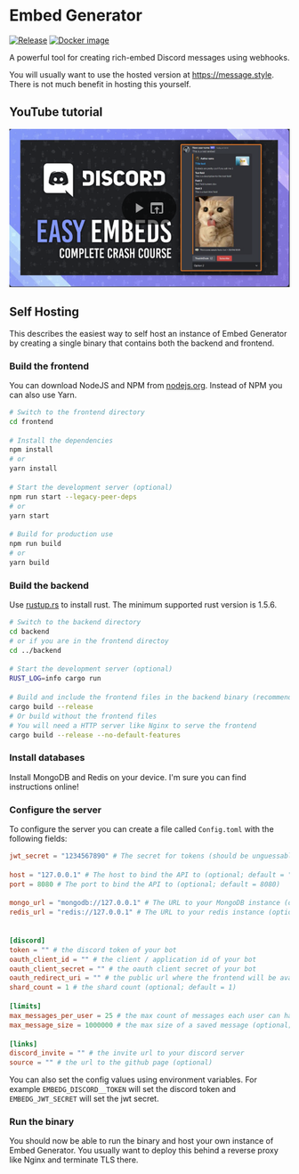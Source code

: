 # Embed Generator

[![Release](https://github.com/merlinfuchs/embed-generator/actions/workflows/release.yml/badge.svg)](https://github.com/merlinfuchs/embed-generator/releases)
[![Docker image](https://github.com/merlinfuchs/embed-generator/actions/workflows/docker.yml/badge.svg)](https://hub.docker.com/r/merlintor/embed-generator)

A powerful tool for creating rich-embed Discord messages using webhooks.

You will usually want to use the hosted version at https://message.style. There is not much benefit in hosting this
yourself.

## YouTube tutorial
[![IMAGE ALT TEXT HERE](./tutorial.png)](https://www.youtube.com/watch?v=DnFP0MRJPIg)

## Self Hosting

This describes the easiest way to self host an instance of Embed Generator by creating a single binary that contains
both the backend and frontend.

### Build the frontend

You can download NodeJS and NPM from [nodejs.org](https://nodejs.org/en/download/).
Instead of NPM you can also use Yarn.

```sh
# Switch to the frontend directory
cd frontend

# Install the dependencies
npm install
# or 
yarn install

# Start the development server (optional)
npm run start --legacy-peer-deps
# or
yarn start

# Build for production use
npm run build
# or
yarn build
```

### Build the backend

Use [rustup.rs](https://rustup.rs/) to install rust. The minimum supported rust version is 1.5.6.

```sh
# Switch to the backend directory
cd backend
# or if you are in the frontend directoy
cd ../backend

# Start the development server (optional)
RUST_LOG=info cargo run

# Build and include the frontend files in the backend binary (recommended)
cargo build --release
# Or build without the frontend files
# You will need a HTTP server like Nginx to serve the frontend
cargo build --release --no-default-features
```

### Install databases

Install MongoDB and Redis on your device. I'm sure you can find instructions online!

### Configure the server

To configure the server you can create a file called `Config.toml` with the following fields:

```toml
jwt_secret = "1234567890" # The secret for tokens (should be unguessable)

host = "127.0.0.1" # The host to bind the API to (optional; default = "127.0.0.1")
port = 8080 # The port to bind the API to (optional; default = 8080)

mongo_url = "mongodb://127.0.0.1" # The URL to your MongoDB instance (optional; default = "mongodb://127.0.0.1")
redis_url = "redis://127.0.0.1" # The URL to your redis instance (optional; default = "redis://127.0.0.1")


[discord]
token = "" # the discord token of your bot
oauth_client_id = "" # the client / application id of your bot
oauth_client_secret = "" # the oauth client secret of your bot
oauth_redirect_uri = "" # the public url where the frontend will be available (must be added on Discord as the oauth redirect uri)
shard_count = 1 # the shard count (optional; default = 1)

[limits]
max_messages_per_user = 25 # the max count of messages each user can have (optional; default = 25)
max_message_size = 1000000 # the max size of a saved message (optional; default = ~1MB)

[links]
discord_invite = "" # the invite url to your discord server
source = "" # the url to the github page (optional)
```

You can also set the config values using environment variables. For example `EMBEDG_DISCORD__TOKEN` will set the discord
token and `EMBEDG_JWT_SECRET` will set the jwt secret.

### Run the binary

You should now be able to run the binary and host your own instance of Embed Generator. You usually want to deploy this
behind a reverse proxy like Nginx and terminate TLS there.
